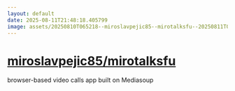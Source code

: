 ```yaml
---
layout: default
date: 2025-08-11T21:48:18.405799
image: assets/20250810T065218--miroslavpejic85--mirotalksfu--20250811T002724--cropped.png
---
```


# [miroslavpejic85/mirotalksfu](https://github.com/miroslavpejic85/mirotalksfu)

browser-based video calls app built on Mediasoup
